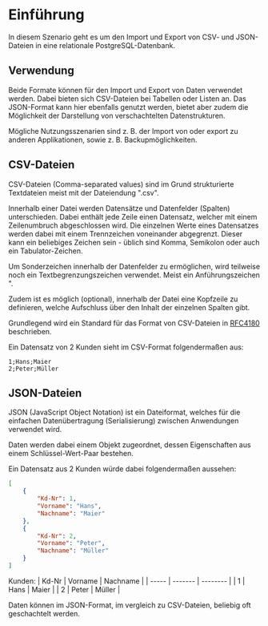 # Einführung
In diesem Szenario geht es um den Import und Export von CSV- und JSON-Dateien in eine relationale PostgreSQL-Datenbank.

## Verwendung
Beide Formate können für den Import und Export von Daten verwendet werden. Dabei bieten sich CSV-Dateien bei Tabellen oder Listen an. Das JSON-Format kann hier ebenfalls genutzt werden, bietet aber zudem die Möglichkeit der Darstellung von verschachtelten Datenstrukturen.

Mögliche Nutzungsszenarien sind z. B. der Import von oder export zu anderen Applikationen, sowie z. B. Backupmöglichkeiten.

## CSV-Dateien
CSV-Dateien (Comma-separated values) sind im Grund strukturierte Textdateien meist mit der Dateiendung ".csv".

Innerhalb einer Datei werden Datensätze und Datenfelder (Spalten) unterschieden. Dabei enthält jede Zeile einen Datensatz, welcher mit einem Zeilenumbruch abgeschlossen wird. Die einzelnen Werte eines Datensatzes werden dabei mit einem Trennzeichen voneinander abgegrenzt. Dieser kann ein beliebiges Zeichen sein - üblich sind Komma, Semikolon oder auch ein Tabulator-Zeichen. 

Um Sonderzeichen innerhalb der Datenfelder zu ermöglichen, wird teilweise noch ein Textbegrenzungszeichen verwendet. Meist ein Anführungszeichen ".

Zudem ist es möglich (optional), innerhalb der Datei eine Kopfzeile zu definieren, welche Aufschluss über den Inhalt der einzelnen Spalten gibt.

Grundlegend wird ein Standard für das Format von CSV-Dateien in [RFC4180](https://datatracker.ietf.org/doc/html/rfc4180) beschrieben.

Ein Datensatz von 2 Kunden sieht im CSV-Format folgendermaßen aus:

```CSV
1;Hans;Maier
2;Peter;Müller
```

## JSON-Dateien
JSON (JavaScript Object Notation) ist ein Dateiformat, welches für die einfachen Datenübertragung (Serialisierung) zwischen Anwendungen verwendet wird.

Daten werden dabei einem Objekt zugeordnet, dessen Eigenschaften aus einem Schlüssel-Wert-Paar bestehen.

Ein Datensatz aus 2 Kunden würde dabei folgendermaßen aussehen:

```JSON
[
    {
        "Kd-Nr": 1,
        "Vorname": "Hans",
        "Nachname": "Maier"
    },
    {
        "Kd-Nr": 2,
        "Vorname": "Peter",
        "Nachname": "Müller"
    }
]
```

Kunden:
| Kd-Nr | Vorname | Nachname |
| ----- | ------- | -------- |
| 1     | Hans    | Maier    |
| 2     | Peter   | Müller   |

Daten können im JSON-Format, im vergleich zu CSV-Dateien, beliebig oft geschachtelt werden.


